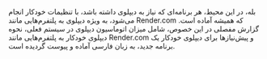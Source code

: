 بله، در این محیط، هر برنامه‌ای که نیاز به دیپلوی داشته باشد، با تنظیمات خودکار انجام می‌شود، به ویژه دیپلوی به پلتفرم‌هایی مانند Render.com که همیشه آماده است. گزارش مفصلی در این خصوص، شامل میزان اتوماسیون دیپلوی در سیستم فعلی، نحوه دیپلوی خودکار به پلتفرم‌هایی مانند Render.com و پیش‌نیازها برای دیپلوی خودکار یک برنامه جدید، به زبان فارسی آماده و پیوست گردیده است.
